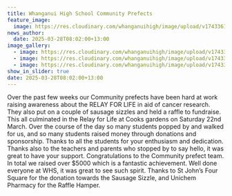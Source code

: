 ```yaml
---
title: Whanganui High School Community Prefects
feature_image:
  image: https://res.cloudinary.com/whanganuihigh/image/upload/v1743361201/News/relay1.jpg
news_author:
  date: 2025-03-28T08:02:00+13:00
image_gallery:
  - image: https://res.cloudinary.com/whanganuihigh/image/upload/v1743361200/News/relay3.jpg
  - image: https://res.cloudinary.com/whanganuihigh/image/upload/v1743361200/News/relay0.jpg
  - image: https://res.cloudinary.com/whanganuihigh/image/upload/v1743361200/News/relay2.jpg
show_in_slider: true
date: 2025-03-28T08:02:00+13:00
---
```

Over the past few weeks our Community prefects have been hard at work raising awareness about the RELAY FOR LIFE in aid of cancer research. They also put on a couple of sausage sizzles and held a raffle to fundraise. This all culminated in the Relay for Life at Cooks gardens on Saturday 22nd March. Over the course of the day so many students popped by and walked for us, and so many students raised money through donations and sponsorship. Thanks to all the students for your enthusiasm and dedication. Thanks also to the teachers and parents who stopped by to say hello, it was great to have your support. Congratulations to the Community prefect team. In total we raised over $5000 which is a fantastic achievement. Well done everyone at WHS, it was great to see such spirit. Thanks to St John’s Four Square for the donation towards the Sausage Sizzle, and Unichem Pharmacy for the Raffle Hamper.

